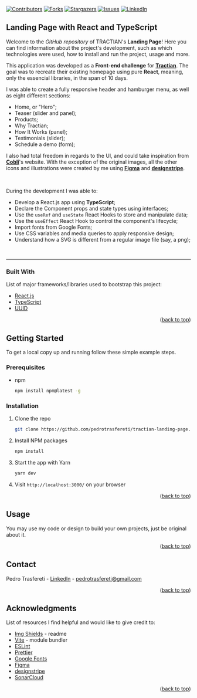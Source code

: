 <div id="top"></div>
<!--
***
*** This readme template was inspired by: https://github.com/othneildrew/Best-README-Template/
***
-->

[![Contributors][contributors-shield]][contributors-url]
[![Forks][forks-shield]][forks-url]
[![Stargazers][stars-shield]][stars-url]
[![Issues][issues-shield]][issues-url]
[![LinkedIn][linkedin-shield]][linkedin-url]

<!-- ABOUT THE PROJECT -->
## Landing Page with React and TypeScript

Welcome to the _GitHub repository_ of TRACTIAN's **Landing Page**!
Here you can find information about the project's development, such as which technologies were used, how to install and run the project, usage and more.

This application was developed as a **Front-end challenge** for [**Tractian**][tractian-url].
The goal was to recreate their existing homepage using pure **React**, meaning, only the essencial libraries, in the span of 10 days.

I was able to create a fully responsive header and hamburger menu, as well as eight different sections:
- Home, or "Hero";
- Teaser (slider and panel);
- Products;
- Why Tractian;
- How It Works (panel);
- Testimonials (slider);
- Schedule a demo (form);

I also had total freedom in regards to the UI, and could take inspiration from [**Cobli**][cobli-url]'s website.
With the exception of the original images, all the other icons and illustrations were created by me using [**Figma**][figma-url] and [**designstripe**][designstripe-url].

<!-- <div align="center">

  <img
    src="public/app.gif"
    alt="Animated Game GIF"
    height="380px"
    width="380px"
  />

</div> -->

<br />

During the development I was able to:

* Develop a React.js app using **TypeScript**;
* Declare the Component props and state types using interfaces;
* Use the `useRef` and `useState` React Hooks to store and manipulate data;
* Use the `useEffect` React Hook to control the component's lifecycle;
* Import fonts from Google Fonts;
* Use CSS variables and media queries to apply responsive design;
* Understand how a SVG is different from a regular image file (say, a png);

<br />

---

### Built With

List of major frameworks/libraries used to bootstrap this project:

* [React.js](https://reactjs.org/)
* [TypeScript](https://www.typescriptlang.org/)
* [UUID](https://www.npmjs.com/package/uuid)



<p align="right">(<a href="#top">back to top</a>)</p>



<!-- GETTING STARTED -->
## Getting Started

To get a local copy up and running follow these simple example steps.

### Prerequisites

* npm
  ```sh
  npm install npm@latest -g
  ```


### Installation

1. Clone the repo
   ```sh
   git clone https://github.com/pedrotrasfereti/tractian-landing-page.git
   ```
2. Install NPM packages
   ```sh
   npm install
   ```
3. Start the app with Yarn
   ```sh
   yarn dev
   ```
4. Visit `http://localhost:3000/` on your browser


<p align="right">(<a href="#top">back to top</a>)</p>



<!-- USAGE EXAMPLES -->
## Usage

You may use my code or design to build your own projects, just be original about it.

<p align="right">(<a href="#top">back to top</a>)</p>



<!-- CONTACT -->
## Contact

Pedro Trasfereti - [LinkedIn](https://www.linkedin.com/in/pedro-trasfereti/) - pedrotrasfereti@gmail.com

<p align="right">(<a href="#top">back to top</a>)</p>



<!-- ACKNOWLEDGMENTS -->
## Acknowledgments

List of resources I find helpful and would like to give credit to:

* [Img Shields](https://shields.io) - readme
* [Vite](https://vitejs.dev/) - module bundler
* [ESLint](https://eslint.org/)
* [Prettier](https://prettier.io/)
* [Google Fonts](https://fonts.google.com/)
* [Figma][figma-url]
* [designstripe][designstripe-url]
* [SonarCloud](https://sonarcloud.io/)

<p align="right">(<a href="#top">back to top</a>)</p>



<!-- MARKDOWN LINKS & IMAGES -->
<!-- https://www.markdownguide.org/basic-syntax/#reference-style-links -->
[contributors-shield]: https://img.shields.io/github/contributors/othneildrew/Best-README-Template.svg?style=for-the-badge
[contributors-url]: https://github.com/pedrotrasfereti/tractian-landing-page/graphs/contributors
[forks-shield]: https://img.shields.io/github/forks/othneildrew/Best-README-Template.svg?style=for-the-badge
[forks-url]: https://github.com/pedrotrasfereti/tractian-landing-page/network/members
[stars-shield]: https://img.shields.io/github/stars/othneildrew/Best-README-Template.svg?style=for-the-badge
[stars-url]: https://github.com/pedrotrasfereti/tractian-landing-page/stargazers
[issues-shield]: https://img.shields.io/github/issues/othneildrew/Best-README-Template.svg?style=for-the-badge
[issues-url]: https://github.com/pedrotrasfereti/tractian-landing-page/issues
[linkedin-shield]: https://img.shields.io/badge/-LinkedIn-black.svg?style=for-the-badge&logo=linkedin&colorB=555
[linkedin-url]: https://www.linkedin.com/in/pedro-trasfereti/
[tractian-url]: https://tractian.com/en
[cobli-url]: https://www.cobli.co/
[figma-url]: https://www.figma.com
[designstripe-url]: https://designstripe.com/

